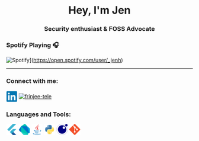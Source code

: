 

<!--
**Frinjee/Frinjee** is a ✨ _special_ ✨ repository because its `README.md` (this file) appears on your GitHub profile.

Here are some ideas to get you started:

- 🔭 I’m currently working on ...
- 🌱 I’m currently learning ...
- 👯 I’m looking to collaborate on ...
- 🤔 I’m looking for help with ...
- 💬 Ask me about ...
- 📫 How to reach me: ...
- 😄 Pronouns: ...
- ⚡ Fun fact: ...
-->
<h1 align="center"> Hey, I'm Jen</h1>
<h3 align="center">Security enthusiast & FOSS Advocate</h3>

### Spotify Playing 🎧
![Spotify](https://frinjee-novatorem.vercel.app/api/spotify)](https://open.spotify.com/user/_jenh)

</p>
<hr>
<h3 align="left">Connect with me:</h3>
<p align="left">
<a href="https://www.linkedin.com/in/jeniferdhammond" target="blank"><img align="center" src="https://raw.githubusercontent.com/devicons/devicon/master/icons/linkedin/linkedin-original.svg" alt="frinjee" height="30" width="30" /></a>
<a href="https://t.me/frinjee" target="blank"><img align="center" src="https://upload.wikimedia.org/wikipedia/commons/thumb/8/82/Telegram_logo.svg/768px-Telegram_logo.svg.png?20220101141644" alt="frinjee-tele" height="30" width="30" /></a>
</p>

<h3 align="left">Languages and Tools:</h3>
<p align="left">
<a href="" target="_blank"> <img src="https://raw.githubusercontent.com/devicons/devicon/master/icons/flutter/flutter-original.svg" alt="flutter" width="30" height="30"/></a>
<a href="" target="_blank"> <img src="https://raw.githubusercontent.com/devicons/devicon/master/icons/dart/dart-original.svg" alt="dart" width="30" height="30"/></a>
<a href="" target="_blank"> <img src="https://raw.githubusercontent.com/devicons/devicon/master/icons/java/java-original.svg" alt="java" width="30" height="30"/></a>
<a href="" target="_blank"> <img src="https://raw.githubusercontent.com/devicons/devicon/master/icons/python/python-original.svg" alt="python" width="30" height="30"/></a>
<a href="" target="_blank"> <img src="https://raw.githubusercontent.com/devicons/devicon/master/icons/lua/lua-plain.svg" alt="lua" width="30" height="30"/></a>
<a href="" target="_blank"> <img src="https://raw.githubusercontent.com/devicons/devicon/master/icons/git/git-original.svg" alt="git" width="30" height="30"/></a>
</p>

